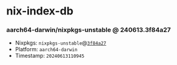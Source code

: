# nix-index-db
### aarch64-darwin/nixpkgs-unstable @ 240613.3f84a27
- Nixpkgs: `nixpkgs-unstable`@[`3f84a27`](https://github.com/NixOS/nixpkgs/commit/3f84a279f1a6290ce154c5531378acc827836fbb)
- Platform: `aarch64-darwin`
- Timestamp: `20240613110945`
